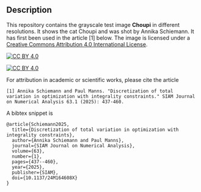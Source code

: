 ## Description

This repository contains the grayscale test image **Choupi** in different resolutions. It shows the cat Choupi and was shot by Annika Schiemann. It has first been used in the article [1] below. The image is licensed under a [Creative Commons Attribution 4.0 International License][cc-by].

[![CC BY 4.0][cc-by-sh]][cc-by]

[![CC BY 4.0][cc-by-img]][cc-by]

[cc-by]: http://creativecommons.org/licenses/by/4.0/
[cc-by-img]: https://i.creativecommons.org/l/by/4.0/88x31.png
[cc-by-sh]: https://img.shields.io/badge/License-CC%20BY%204.0-lightgrey.svg

For attribution in academic or scientific works, please cite the article

```[1] Annika Schiemann and Paul Manns. "Discretization of total variation in optimization with integrality constraints." SIAM Journal on Numerical Analysis 63.1 (2025): 437-460.``` 

A bibtex snippet is

```
@article{Schiemann2025,
  title={Discretization of total variation in optimization with integrality constraints},
  author={Annika Schiemann and Paul Manns},
  journal={SIAM Journal on Numerical Analysis},
  volume={63},
  number={1},
  pages={437--460},
  year={2025},
  publisher={SIAM},
  doi={10.1137/24M164608X}
}
```

